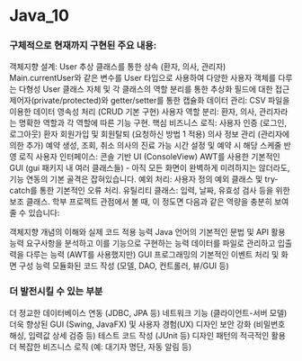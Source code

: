 # Java_10

### 구체적으로 현재까지 구현된 주요 내용:
객체지향 설계:
User 추상 클래스를 통한 상속 (환자, 의사, 관리자)
Main.currentUser와 같은 변수를 User 타입으로 사용하여 다양한 사용자 객체를 다루는 다형성
User 클래스 자체 및 각 클래스의 역할 분리를 통한 추상화
필드에 대한 접근 제어자(private/protected)와 getter/setter를 통한 캡슐화
데이터 관리: CSV 파일을 이용한 데이터 영속성 처리 (CRUD 기본 구현)
사용자 역할 분리: 환자, 의사, 관리자라는 명확한 역할과 각 역할에 따른 기능 구현.
핵심 비즈니스 로직:
사용자 인증 (로그인, 로그아웃)
환자 회원가입 및 회원탈퇴 (요청하신 방법 1 적용)
의사 정보 관리 (관리자에 의한 추가)
예약 생성, 조회, 취소
의사의 진료 가능 시간 설정 및 예약 시 해당 스케줄 반영 로직
사용자 인터페이스:
콘솔 기반 UI (ConsoleView)
AWT를 사용한 기본적인 GUI (gui 패키지 내 여러 클래스들) - 아직 모든 화면이 완벽하게 미려하지는 않더라도, 기능 연동의 기본 골격은 잡혀있습니다.
예외 처리: 사용자 정의 예외 클래스 및 try-catch를 통한 기본적인 오류 처리.
유틸리티 클래스: 입력, 날짜, 유효성 검사 등을 위한 보조 클래스.
학부 프로젝트 관점에서 볼 때, 이 정도면 다음과 같은 역량을 충분히 보여줄 수 있습니다:

객체지향 개념의 이해와 실제 코드 적용 능력
Java 언어의 기본적인 문법 및 API 활용 능력
요구사항을 분석하고 이를 기능으로 구현하는 능력
데이터를 파일로 관리하고 입출력을 다루는 능력
(AWT를 사용했지만) GUI 프로그래밍의 기본적인 이벤트 처리 및 화면 구성 능력
모듈화된 코드 작성 (모델, DAO, 컨트롤러, 뷰/GUI 등)

### 더 발전시킬 수 있는 부분
더 정교한 데이터베이스 연동 (JDBC, JPA 등)
네트워크 기능 (클라이언트-서버 모델)
더욱 향상된 GUI (Swing, JavaFX) 및 사용자 경험(UX) 디자인
보안 강화 (비밀번호 해싱, 입력값 상세 검증 등)
테스트 코드 작성 (JUnit 등)
디자인 패턴의 적극적인 활용
더 복잡한 비즈니스 로직 (예: 대기자 명단, 자동 알림 등)
